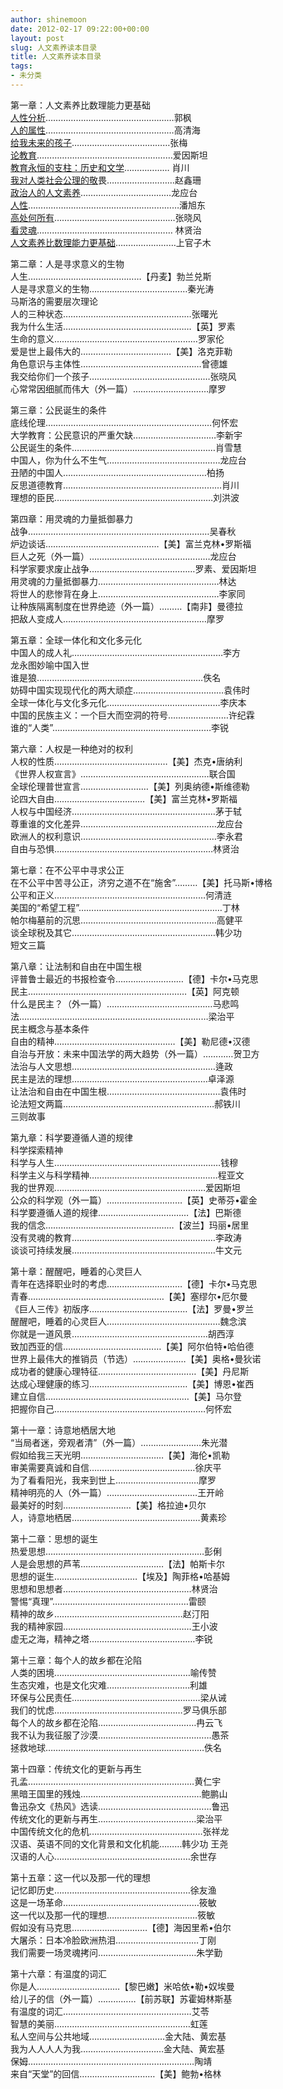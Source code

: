 ```yaml
---
author: shinemoon
date: 2012-02-17 09:22:00+00:00
layout: post
slug: 人文素养读本目录
title: 人文素养读本目录
tags:
- 未分类
---
```


第一章：人文素养比数理能力更基础   
[人性分析](http://blog.sina.com.cn/s/blog_48b3777c01010vgr.html)……………………………………………郭枫   
[人的属性](http://home.51.com/chenliqun003/diary/item/6411723.html)……………………………………………高清海   
[给我未来的孩子](http://blog.sina.com.cn/s/blog_493a84550100k8zg.html)…………………………………张梅   
[论教育](http://wenku.baidu.com/view/22c3dbaad1f34693daef3e28.html)………………………………………………爱因斯坦   
[教育永恒的支柱：历史和文学](http://home.51.com/chenliqun003/diary/item/6411747.html)……………… 肖川   
[我对人类社会公理的敬](http://home.51.com/chenliqun003/diary/item/6411754.html)畏………………………赵鑫珊   
[政治人的人文素养](http://hi.baidu.com/01%CE%F7%B9%CF/blog/item/793405d142e89087a1ec9c6c.html)………………………………龙应台   
[人性](http://www.worlduc.com/blog.aspx?bid=3993071)……………………………………………………潘旭东   
[高处何所有](http://www.douban.com/group/topic/14758379/)…………………………………………张晓风   
[看灵魂](http://wenku.baidu.com/view/9b3035ee5ef7ba0d4a733ba0.html)……………………………………………… 林贤治   
[人文素养比数理能力更基础](http://www.smth.edu.cn/bbsgcon.php?board=GRE&num=352)……………………上官子木   
  
  
第二章：人是寻求意义的生物   
人生………………………………………【丹麦】勃兰兑斯   
人是寻求意义的生物…………………………………秦光涛   
马斯洛的需要层次理论   
人的三种状态……………………………………………张曙光   
我为什么生活……………………………………………【英】罗素   
生命的意义…………………………………………………罗家伦   
爱是世上最伟大的………………………………【美】洛克菲勒   
角色意识与主体性…………………………………………曾德雄   
我交给你们一个孩子…………………………………………张晓风   
心常常因细腻而伟大（外一篇）…………………………摩罗   
  
  
第三章：公民诞生的条件   
底线伦理…………………………………………………………何怀宏   
大学教育：公民意识的严重欠缺……………………………李新宇   
公民诞生的条件…………………………………………………肖雪慧   
中国人，你为什么不生气………………………………………龙应台   
丑陋的中国人…………………………………………………柏扬   
反思道德教育………………………………………………………肖川   
理想的臣民………………………………………………………刘洪波   
  
  
第四章：用灵魂的力量抵御暴力   
战争………………………………………………………………吴春秋   
炉边谈话………………………………………【美】富兰克林•罗斯福   
巨人之死（外一篇）…………………………………………龙应台   
科学家要求废止战争……………………………………罗素、爱因斯坦   
用灵魂的力量抵御暴力…………………………………………林达   
将世人的悲惨背在身上…………………………………………李家同   
让种族隔离制度在世界绝迹（外一篇）………【南非】曼德拉   
把敌人变成人…………………………………………………摩罗   
  
  
第五章：全球一体化和文化多元化   
中国人的成人礼……………………………………………………李方   
龙永图妙喻中国入世   
谁是狼…………………………………………………………佚名   
妨碍中国实现现代化的两大顽症………………………………袁伟时   
全球一体化与文化多元化………………………………………李庆本   
中国的民族主义：一个巨大而空洞的符号……………………许纪霖   
谁的“人类”………………………………………………………李锐   
  
  
第六章：人权是一种绝对的权利   
人权的性质………………………………………【美】杰克•唐纳利   
《世界人权宣言》……………………………………………联合国   
全球伦理普世宣言………………………【美】列奥纳德•斯维德勒   
论四大自由………………………………【美】富兰克林•罗斯福   
人权与中国经济…………………………………………………茅于轼   
尊重谁的文化差异………………………………………………龙应台   
欧洲人的权利意识………………………………………………李永君   
自由与恐惧………………………………………………………林贤治   
  
  
第七章：在不公平中寻求公正   
在不公平中苦寻公正，济穷之道不在“施舍”………【美】托马斯•博格   
公平和正义……………………………………………………何清涟   
美国的“希望工程”…………………………………………………丁林   
帕尔梅墓前的沉思………………………………………………高健平   
谈全球税及其它…………………………………………………韩少功   
短文三篇   
  
  
第八章：让法制和自由在中国生根   
评普鲁士最近的书报检查令………………………【德】卡尔•马克思   
民主………………………………………………………【英】阿克顿   
什么是民主？（外一篇）……………………………………马悲鸣   
法…………………………………………………………………梁治平   
民主概念与基本条件   
自由的精神…………………………………………【美】勒尼德•汉德   
自治与开放：未来中国法学的两大趋势（外一篇）…………贺卫方   
法治与人文思想…………………………………………………逄政   
民主是法的理想………………………………………………卓泽源   
让法治和自由在中国生根………………………………………袁伟时   
论法短文两篇……………………………………………………郝铁川   
三则故事   
  
  
第九章：科学要遵循人道的规律   
科学探索精神   
科学与人生…………………………………………………………钱穆   
科学主义与科学精神……………………………………………程亚文   
我的世界观……………………………………………………爱因斯坦   
公众的科学观（外一篇）…………………………【英】史蒂芬•霍金   
科学要遵循人道的规律………………………………【法】巴斯德   
我的信念……………………………………………【波兰】玛丽•居里   
没有灵魂的教育…………………………………………………李政涛   
谈谈可持续发展…………………………………………………牛文元   
  
  
第十章：醒醒吧，睡着的心灵巨人   
青年在选择职业时的考虑…………………………【德】卡尔•马克思   
青春………………………………………………【美】塞缪尔•厄尔曼   
《巨人三传》初版序…………………………………【法】罗曼•罗兰   
醒醒吧，睡着的心灵巨人………………………………………魏念滨   
你就是一道风景………………………………………………胡西淳   
致加西亚的信…………………………………【美】阿尔伯特•哈伯德   
世界上最伟大的推销员（节选）…………………【美】奥格•曼狄诺   
成功者的健康心理特征…………………………………【美】丹尼斯   
达成心理健康的练习…………………………………【美】博恩•崔西   
建立自信…………………………………………………【美】马尔登   
把握你自己……………………………………………………何怀宏   
  
  
第十一章：诗意地栖居大地   
“当局者迷，旁观者清”（外一篇）……………………朱光潜   
假如给我三天光明……………………………【美】海伦•凯勒   
审美需要真诚和自信……………………………………徐庆平   
为了看看阳光，我来到世上……………………………摩罗   
精神明亮的人（外一篇）………………………………王开岭   
最美好的时刻………………………【美】格拉迪•贝尔   
人，诗意地栖居……………………………………………黄素珍   
  
  
第十二章：思想的诞生   
热爱思想………………………………………………………彭俐   
人是会思想的芦苇……………………………【法】帕斯卡尔   
思想的诞生……………………………【埃及】陶菲格•哈基姆   
思想和思想者……………………………………………林贤治   
警惕“真理”………………………………………………雷颐   
精神的故乡……………………………………………赵汀阳   
我的精神家园……………………………………………王小波   
虚无之海，精神之塔……………………………………李锐   
  
  
第十三章：每个人的故乡都在沦陷   
人类的困境………………………………………………喻传赞   
生态灾难，也是文化灾难……………………………利雄   
环保与公民责任……………………………………………梁从诫   
我们的忧虑……………………………………………罗马俱乐部   
每个人的故乡都在沦陷…………………………………冉云飞   
我不认为我征服了沙漠………………………………………愚茶   
拯救地球………………………………………………………佚名   
  
  
第十四章：传统文化的更新与再生   
孔孟…………………………………………………………黄仁宇   
黑暗王国里的残烛…………………………………………鲍鹏山   
鲁迅杂文《热风》选读………………………………………鲁迅   
传统文化的更新与再生…………………………………梁治平   
中国传统文化的危机………………………………………张祥龙   
汉语、英语不同的文化背景和文化机能………韩少功 王尧   
汉语的人心………………………………………………余世存   
  
  
第十五章：这一代以及那一代的理想   
记忆即历史………………………………………………徐友渔   
这是一场革命………………………………………………筱敏   
这一代以及那一代的理想………………………………筱敏   
假如没有马克思…………………………【德】海因里希•伯尔   
大屠杀：日本冷脸欧洲热泪……………………………丁刚   
我们需要一场灵魂拷问…………………………………朱学勤   
  
  
第十六章：有温度的词汇   
你是人……………………………【黎巴嫩】米哈依•勒•奴埃曼   
给儿子的信（外一篇）……………【前苏联】苏霍姆林斯基   
有温度的词汇……………………………………………艾苓   
智慧的美丽………………………………………………虹莲   
私人空间与公共地域…………………………金大陆、黄宏基   
我为人人人人为我……………………………金大陆、黄宏基   
保姆…………………………………………………………陶靖   
来自“天堂”的回信…………………………【美】鲍勃•格林 
